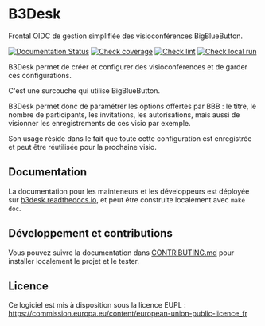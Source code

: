 # B3Desk


Frontal OIDC de gestion simplifiée des visioconférences BigBlueButton.

[![Documentation Status](https://readthedocs.org/projects/b3desk/badge/?version=latest)](https://b3desk.readthedocs.io/fr/latest/?badge=latest) [![Check coverage](https://github.com/numerique-gouv/b3desk/actions/workflows/Test_coverage.yml/badge.svg)](https://github.com/numerique-gouv/b3desk/actions/workflows/Test_coverage.yml) [![Check lint](https://github.com/numerique-gouv/b3desk/actions/workflows/Check_lint.yml/badge.svg)](https://github.com/numerique-gouv/b3desk/actions/workflows/Check_lint.yml) [![Check local run](https://github.com/numerique-gouv/b3desk/actions/workflows/Check_local_run.yml/badge.svg)](https://github.com/numerique-gouv/b3desk/actions/workflows/Check_local_run.yml)

B3Desk permet de créer et configurer des visioconférences et de garder ces configurations.

C'est une surcouche qui utilise BigBlueButton.

B3Desk permet donc de paramétrer les options offertes par BBB : le titre, le nombre de participants, les invitations, les autorisations, mais aussi de visionner les enregistrements de ces visio par exemple.

Son usage réside dans le fait que toute cette configuration est enregistrée et peut être réutilisée pour la prochaine visio.

## Documentation

La documentation pour les mainteneurs et les développeurs est déployée sur [b3desk.readthedocs.io](https://b3desk.readthedocs.io), et peut être construite localement avec `make doc`.


## Développement et contributions

Vous pouvez suivre la documentation dans [CONTRIBUTING.md](./CONTRIBUTING.md) pour installer localement le projet et le tester.

## Licence

Ce logiciel est mis à disposition sous la licence EUPL : https://commission.europa.eu/content/european-union-public-licence_fr
